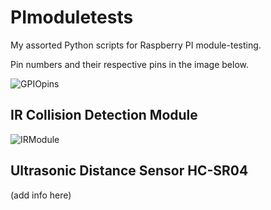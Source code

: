 # PImoduletests
My assorted Python scripts for Raspberry PI module-testing.

Pin numbers and their respective pins in the image below.

 ![GPIOpins](http://jozie.mbnet.fi/gitHub/Raspberry-Pi-GPIO.jpg "GPIO-pins")
 
 
 IR Collision Detection Module
----
 ![IRModule](http://jozie.mbnet.fi/gitHub/Arduino-IR-Collision-Detection-Module-Pin-Outs.png "IR Collision Detector")


 Ultrasonic Distance Sensor HC-SR04
----
(add info here)
